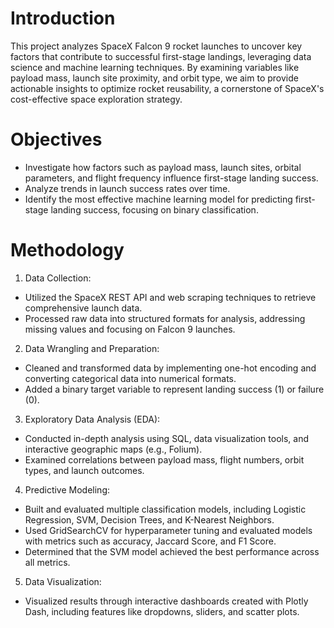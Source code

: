 # Introduction
This project analyzes SpaceX Falcon 9 rocket launches to uncover key factors that contribute to successful first-stage landings, leveraging data science and machine learning techniques. By examining variables like payload mass, launch site proximity, and orbit type, we aim to provide actionable insights to optimize rocket reusability, a cornerstone of SpaceX's cost-effective space exploration strategy.

#  Objectives
* Investigate how factors such as payload mass, launch sites, orbital parameters, and flight frequency influence first-stage landing success.
* Analyze trends in launch success rates over time.
* Identify the most effective machine learning model for predicting first-stage landing success, focusing on binary classification.

# Methodology
1. Data Collection:
* Utilized the SpaceX REST API and web scraping techniques to retrieve comprehensive launch data.
* Processed raw data into structured formats for analysis, addressing missing values and focusing on Falcon 9 launches.

2. Data Wrangling and Preparation:
* Cleaned and transformed data by implementing one-hot encoding and converting categorical data into numerical formats.
* Added a binary target variable to represent landing success (1) or failure (0).

3. Exploratory Data Analysis (EDA):
* Conducted in-depth analysis using SQL, data visualization tools, and interactive geographic maps (e.g., Folium).
* Examined correlations between payload mass, flight numbers, orbit types, and launch outcomes.

4. Predictive Modeling:
* Built and evaluated multiple classification models, including Logistic Regression, SVM, Decision Trees, and K-Nearest Neighbors.
* Used GridSearchCV for hyperparameter tuning and evaluated models with metrics such as accuracy, Jaccard Score, and F1 Score.
* Determined that the SVM model achieved the best performance across all metrics.

5. Data Visualization:
* Visualized results through interactive dashboards created with Plotly Dash, including features like dropdowns, sliders, and scatter plots.
